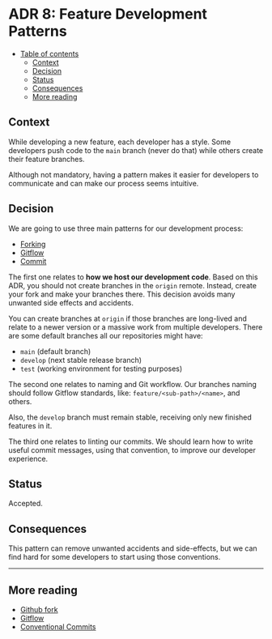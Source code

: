 # ADR 8: Feature Development Patterns

* [Table of contents](#)
  * [Context](#context)
  * [Decision](#decision)
  * [Status](#status)
  * [Consequences](#consequences)
  * [More reading](#more-reading)

## Context

While developing a new feature, each developer has a style. Some developers push code to the `main` branch (never do that) while others create their feature branches.

Although not mandatory, having a pattern makes it easier for developers to communicate and can make our process seems intuitive.

## Decision

We are going to use three main patterns for our development process:

* [Forking](https://docs.github.com/en/free-pro-team@latest/github/getting-started-with-github/fork-a-repo)
* [Gitflow](https://www.atlassian.com/git/tutorials/comparing-workflows/gitflow-workflow)
* [Commit](https://www.conventionalcommits.org/en/v1.0.0/)

The first one relates to **how we host our development code**. Based on this ADR, you should not create branches in the `origin` remote. Instead, create your fork and make your branches there. This decision avoids many unwanted side effects and accidents.

You can create branches at `origin` if those branches are long-lived and relate to a newer version or a massive work from multiple developers. There are some default branches all our repositories might have:
* `main` (default branch)
* `develop` (next stable release branch)
* `test` (working environment for testing purposes)

The second one relates to naming and Git workflow. Our branches naming should follow Gitflow standards, like: `feature/<sub-path>/<name>`, and others.

Also, the `develop` branch must remain stable, receiving only new finished features in it.

The third one relates to linting our commits. We should learn how to write useful commit messages, using that convention, to improve our developer experience.

## Status

Accepted.

## Consequences

This pattern can remove unwanted accidents and side-effects, but we can find hard for some developers to start using those conventions.

---

## More reading

* [Github fork](https://docs.github.com/en/free-pro-team@latest/github/getting-started-with-github/fork-a-repo)
* [Gitflow](https://www.atlassian.com/git/tutorials/comparing-workflows/gitflow-workflow)
* [Conventional Commits](https://www.conventionalcommits.org/en/v1.0.0/)
